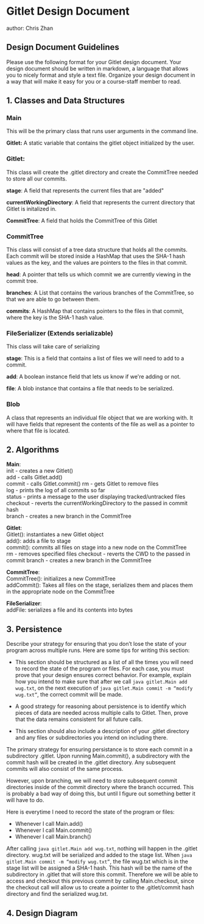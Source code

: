 # Gitlet Design Document
author: Chris Zhan

## Design Document Guidelines

Please use the following format for your Gitlet design document. Your design
document should be written in markdown, a language that allows you to nicely 
format and style a text file. Organize your design document in a way that 
will make it easy for you or a course-staff member to read.  

## 1. Classes and Data Structures

### Main
This will be the primary class that runs user arguments in the command
line. 

**Gitlet:** A static variable that contains the gitlet object initialized
by the user.

### Gitlet:
This class will create the .gitlet directory and create the CommitTree needed
to store all our commits.

**stage**: A field that represents the current files that are "added"

**currentWorkingDirectory**: A field that represents the current directory that
Gitlet is initalized in.

**CommitTree**: A field that holds the CommitTree of this Gitlet

### CommitTree
This class will consist of a tree data structure that holds all the commits. 
Each commit will be stored inside a HashMap that 
uses the SHA-1 hash values as the key, and the values are pointers
to the files in that commit. 

**head**: A pointer that tells us which commit we are currently viewing
in the commit tree.

**branches**: A List that contains the various branches of the 
CommitTree, so that we are able to go between them.

**commits**: A HashMap that contains pointers to the files in that commit, where 
the key is the SHA-1 hash value.

### FileSerializer (Extends serializable)
This class will take care of serializing 

**stage**: This is a field that contains a list of files we will
need to add to a commit.

**add**: A boolean instance field that lets us know if we're adding
or not.

**file**: A blob instance that contains a file that needs to be serialized.

### Blob
A class that represents an individual file object that we are working with.
It will have fields that represent the contents of the file as well
as a pointer to where that file is located. 



## 2. Algorithms


**Main**:  
init - creates a new Gitlet()  
add - calls Gitlet.add()  
commit - calls Gitlet.commit()
rm - gets Gitlet to remove files  
log - prints the log of all commits so far  
status - prints a message to the user displaying tracked/untracked files  
checkout - reverts the currentWorkingDirectory to the passed in commit hash  
branch - creates a new branch in the CommitTree

**Gitlet**:  
Gitlet(): instantiates a new Gitlet object  
add(): adds a file to stage  
commit(): commits all files on stage into a new node on the CommitTree  
rm - removes specified files
checkout - reverts the CWD to the passed in commit
branch - creates a new branch in the CommitTree

**CommitTree**:  
CommitTree(): initializes a new CommitTree  
addCommit(): Takes all files on the stage, serializes them and places them in
the appropriate node on the CommitTree

**FileSerializer**:  
addFile: serializes a file and its contents into bytes

## 3. Persistence

Describe your strategy for ensuring that you don’t lose the state of your program
across multiple runs. Here are some tips for writing this section:

* This section should be structured as a list of all the times you
  will need to record the state of the program or files. For each
  case, you must prove that your design ensures correct behavior. For
  example, explain how you intend to make sure that after we call
       `java gitlet.Main add wug.txt`,
  on the next execution of
       `java gitlet.Main commit -m “modify wug.txt”`, 
  the correct commit will be made.
  
* A good strategy for reasoning about persistence is to identify which
  pieces of data are needed across multiple calls to Gitlet. Then,
  prove that the data remains consistent for all future calls.
  
* This section should also include a description of your .gitlet
  directory and any files or subdirectories you intend on including
  there.

The primary strategy for ensuring persistance is to store each commit
in a subdirectory .gitlet. Upon running Main.commit(), a subdirectory with
the commit hash will be created in the .gitlet directory. Any subsequent commits
will also consist of the same process.

However, upon  branching, we will need to store subsequent commit
directories inside of the commit directory where the branch occurred.
This is probably a bad way of doing this, but until I figure out something
better it will have to do.

Here is everytime I need to record the state of the program or files:

* Whenever I call Main.add()
* Whenever I call Main.commit()
* Whenever I call Main.branch()

After calling `java gitlet.Main add wug.txt`, nothing will happen in the
.gitlet directory. wug.txt will be serialized and added to the stage list.
When `java gitlet.Main commit -m “modify wug.txt”`, the file wug.txt which is 
in the stage list will be assigned a SHA-1 hash. This hash will be the name
of the subdirectory in .gitlet that will store this commit. Therefore
we will be able to access and checkout this previous commit by calling Main.checkout, since
the checkout call will allow us to create a pointer to the .gitlet/commit hash directory and
find the serialized wug.txt.

## 4. Design Diagram





